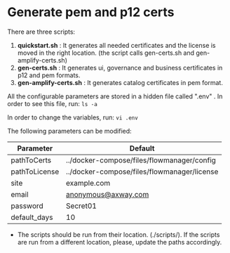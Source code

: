 # Generate pem and p12 certs

There are three scripts:
1. **quickstart.sh** : It generates all needed certificates and the license is moved in the right location. (the script calls gen-certs.sh and gen-amplify-certs.sh)
2. **gen-certs.sh**  : It generates ui, governance and business certificates in p12 and pem formats.
3. **gen-amplify-certs.sh** : It generates catalog certificates in pem format.


All the configurable parameters are stored in a hidden file called ".env" .
In order to see this file, run:
`ls -a`

In order to change the variables, run:
`vi .env`

The following parameters can be modified:

| Parameter | Default |
| ------ | ------ |
| pathToCerts | ../docker-compose/files/flowmanager/config |
| pathToLicense | ../docker-compose/files/flowmanager/license |
| site | example.com |
| email | anonymous@axway.com |
| password | Secret01 |
| default_days | 10 |

- The scripts should be run from their location. (./scripts/). If the scripts are run from a different location, please, update the paths accordingly. 
